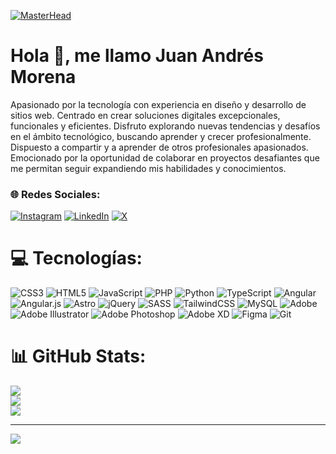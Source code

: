 [![MasterHead](https://i.imgur.com/067tfqY.jpeg)](https://github.com/JuanMorenaE)

# Hola 👋, me llamo Juan Andrés Morena

Apasionado por la tecnología con experiencia en diseño y desarrollo de sitios web. Centrado en crear soluciones digitales excepcionales, funcionales y eficientes.
Disfruto explorando nuevas tendencias y desafíos en el ámbito tecnológico, buscando aprender y crecer profesionalmente. Dispuesto a compartir y a aprender de otros profesionales apasionados.
Emocionado por la oportunidad de colaborar en proyectos desafiantes que me permitan seguir expandiendo mis habilidades y conocimientos.

### 🌐 Redes Sociales:
[![Instagram](https://img.shields.io/badge/Instagram-%23E4405F.svg?logo=Instagram&logoColor=white)](https://instagram.com/byjuanii.webdesign) [![LinkedIn](https://img.shields.io/badge/LinkedIn-%230077B5.svg?logo=linkedin&logoColor=white)](https://linkedin.com/in/juanmorena) [![X](https://img.shields.io/badge/X-black.svg?logo=X&logoColor=white)](https://x.com/byjuanii_dev) 

# 💻 Tecnologías:
![CSS3](https://img.shields.io/badge/css3-%231572B6.svg?style=for-the-badge&logo=css3&logoColor=white) ![HTML5](https://img.shields.io/badge/html5-%23E34F26.svg?style=for-the-badge&logo=html5&logoColor=white) ![JavaScript](https://img.shields.io/badge/javascript-%23323330.svg?style=for-the-badge&logo=javascript&logoColor=%23F7DF1E) ![PHP](https://img.shields.io/badge/php-%23777BB4.svg?style=for-the-badge&logo=php&logoColor=white) ![Python](https://img.shields.io/badge/python-3670A0?style=for-the-badge&logo=python&logoColor=ffdd54) ![TypeScript](https://img.shields.io/badge/typescript-%23007ACC.svg?style=for-the-badge&logo=typescript&logoColor=white) ![Angular](https://img.shields.io/badge/angular-%23DD0031.svg?style=for-the-badge&logo=angular&logoColor=white) ![Angular.js](https://img.shields.io/badge/angular.js-%23E23237.svg?style=for-the-badge&logo=angularjs&logoColor=white) ![Astro](https://img.shields.io/badge/astro-%232C2052.svg?style=for-the-badge&logo=astro&logoColor=white) ![jQuery](https://img.shields.io/badge/jquery-%230769AD.svg?style=for-the-badge&logo=jquery&logoColor=white) ![SASS](https://img.shields.io/badge/SASS-hotpink.svg?style=for-the-badge&logo=SASS&logoColor=white) ![TailwindCSS](https://img.shields.io/badge/tailwindcss-%2338B2AC.svg?style=for-the-badge&logo=tailwind-css&logoColor=white) ![MySQL](https://img.shields.io/badge/mysql-4479A1.svg?style=for-the-badge&logo=mysql&logoColor=white) ![Adobe](https://img.shields.io/badge/adobe-%23FF0000.svg?style=for-the-badge&logo=adobe&logoColor=white) ![Adobe Illustrator](https://img.shields.io/badge/adobe%20illustrator-%23FF9A00.svg?style=for-the-badge&logo=adobe%20illustrator&logoColor=white) ![Adobe Photoshop](https://img.shields.io/badge/adobe%20photoshop-%2331A8FF.svg?style=for-the-badge&logo=adobe%20photoshop&logoColor=white) ![Adobe XD](https://img.shields.io/badge/Adobe%20XD-470137?style=for-the-badge&logo=Adobe%20XD&logoColor=#FF61F6) ![Figma](https://img.shields.io/badge/figma-%23F24E1E.svg?style=for-the-badge&logo=figma&logoColor=white) ![Git](https://img.shields.io/badge/git-%23F05033.svg?style=for-the-badge&logo=git&logoColor=white)
# 📊 GitHub Stats:
![](https://github-readme-stats.vercel.app/api?username=JuanMorenaE&theme=dark&hide_border=false&include_all_commits=true&count_private=false)<br/>
![](https://github-readme-streak-stats.herokuapp.com/?user=JuanMorenaE&theme=dark&hide_border=false)<br/>
![](https://github-readme-stats.vercel.app/api/top-langs/?username=JuanMorenaE&theme=dark&hide_border=false&include_all_commits=true&count_private=false&layout=compact)

---
[![](https://visitcount.itsvg.in/api?id=JuanMorenaE&icon=0&color=0)](https://visitcount.itsvg.in)

<!-- Proudly created with GPRM ( https://gprm.itsvg.in ) -->
